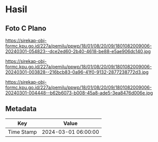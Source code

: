# Hasil

## Foto C Plano

https://sirekap-obj-formc.kpu.go.id/227a/pemilu/ppwp/18/01/08/20/09/1801082009006-20240301-054823--dce2ed60-2b40-4618-be88-e5ae906dc140.jpg

https://sirekap-obj-formc.kpu.go.id/227a/pemilu/ppwp/18/01/08/20/09/1801082009006-20240301-003828--216bcb83-0a96-41f0-9132-2877238772d3.jpg

https://sirekap-obj-formc.kpu.go.id/227a/pemilu/ppwp/18/01/08/20/09/1801082009006-20240301-004448--b62b6073-b008-45a8-ade5-3ea8476d006e.jpg


## Metadata

| Key        | Value               |
| ---------- | ------------------- |
| Time Stamp | 2024-03-01 06:00:00 |



